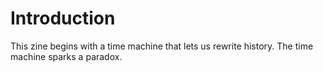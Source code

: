 # Introduction
This zine begins with a time machine that lets us rewrite history.
The time machine sparks a paradox.
